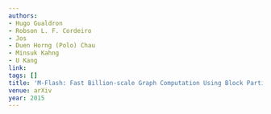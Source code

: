 ```yaml
---
authors:
- Hugo Gualdron
- Robson L. F. Cordeiro
- Jos
- Duen Horng (Polo) Chau
- Minsuk Kahng
- U Kang
link:
tags: []
title: 'M-Flash: Fast Billion-scale Graph Computation Using Block Partition Model.'
venue: arXiv
year: 2015
---
```

